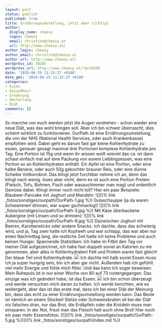 ```yaml
---
layout: post
status: publish
published: true
title: Ernährungsumstellung, jetzt aber richtig!
author:
  display_name: cheesy
  login: cheesy
  email: christine@cheesy.at
  url: http://www.cheesy.at/
author_login: cheesy
author_email: christine@cheesy.at
author_url: http://www.cheesy.at/
wordpress_id: 39285
wordpress_url: http://www.cheesy.at/?p=39285
date: '2019-06-29 13:15:37 +0100'
date_gmt: '2019-06-29 11:15:37 +0100'
categories:
- Essen
- Gesundheit
- Ernährung
- Umstellung
- Diät
comments: []
---
```

So manche von euch werden jetzt die Augen verdrehen - schon wieder eine neue Diät, was das wohl bringen soll. Aber ich bin schwer überrascht, dies scheint wirklich zu funktionieren. OurPath ist eine Ernährungsumstellung, die von der NHS (National Health Services, oder auch Krankenkasse) empfohlen wird.
Dabei geht es darum fast gar keine Kohlenhydrate zu essen, genauer gesagt maximal drei Portionen komplexe Kohlenhydrate pro Tag. Eine Portion ist 15g und wenn ihr wissen wollt wieviel das ca. ist dann schaut einfach mal auf eine Packung von eurem Lieblingsessen, was eine Portion so an Kohlenhydraten enthält. Ein Apfel ist eine Portion, oder eine halbe Banane, oder auch 50g gekochter brauner Reis, oder eine dünne Scheibe Vollkornbrot.
Das klingt jetzt furchtbar nehme ich an, denn das klingt nach wenig. Isses aber nicht, denn es ist auch eine Portion Protein (Fleisch, Tofu, Bohnen, Fisch oder wasauchimmer man mag) und ordentlich Gemüse dabei.
Klingt immer noch nicht toll? Hier ein paar Beispiele:
Blaubeer-Pancake mit Joghurt und Mandeln:
 ![]({% link _fotos/sonstiges/ourpath/OurPath-1.jpg %})
Gulaschsuppe (ja da waren Schwammerl drinnen, war super gschmackig!)
 ![]({% link _fotos/sonstiges/ourpath/OurPath-3.jpg %})
Mit Käse überbackene Aubergine (mit Linsen und so drinnen):
 ![]({% link _fotos/sonstiges/ourpath/OurPath-9.jpg %})
Dazwischen Joghurt mit Beeren, Karottensticks oder andere Snacks.
Ich dachte, dass das schwierig wird, und ja, Tag zwei hatte ich Kopfweh und war schlapp, das war aber nur einen Nachmittag lang, die restliche Zeit hatte ich keine Probleme und auch keinen Hunger.
Spannende Statistiken:
Ich habe im Fitbit den Tag vor meiner Diät aufgezeichnet, ich habe fast doppelt soviel an Kalorien zu mir genommen, aber alles in Kohlenhydraten! Fett und Protein waren fast gleich! Der blaue Teil sind Kohlenhydrate.
![](http://www.cheesy.at/wp-content/uploads/Screenshot_20190627-1525492.jpg)
Ich dachte mit halb soviel Essen muss ich ja super hungrig sein, bin ich aber gar nicht. Außerdem hab ich gefühlt viel mehr Energie und fühle mich fitter. Und das kann ich sogar beweisen. Mein Ruhepuls ist in nur einer Woche von 80 auf 73 runtergegangen. Das einzige was ich geändert habe, ist das Essen.
![](http://www.cheesy.at/wp-content/uploads/Screenshot_20190629-121004__01.jpg)
Ich bin schon überzeugt und werde versuchen mich daran zu halten. Ich werde berichten, wie es weitergeht, aber das ist das erste mal, dass ich bei einer Diät der Meinung bin, dass das echt zu einer Ernährungsumstellung werden kann.
Das Beste ist nämlich an einem Stückerl Stelze oder Schweinsbraten ist bei der Diät nix falsches dran, nur das Brot, die Erdäpfeln oder die Knödeln muss man einsparen.
In der Not, frisst man das Fleisch halt auch ohne Brot!
Hier noch ein paar mehr Essensfotos:
[![]({% link _fotos/sonstiges/ourpath/OurPath-5.jpg %})]({% link _fotos/sonstiges/ourpath/index.md %})
